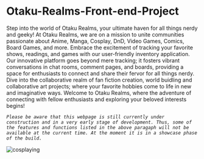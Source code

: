 # Otaku-Realms-Front-end-Project
Step into the world of Otaku Realms, your ultimate haven for all things nerdy and geeky! At Otaku Realms, we are on a mission to unite communities passionate about Anime, Manga, Cosplay, DnD, Video Games, Comics, Board Games, and more. Embrace the excitement of tracking your favorite shows, readings, and games with our user-friendly inventory application. Our innovative platform goes beyond mere tracking; it fosters vibrant conversations in chat rooms, comment pages, and boards, providing a space for enthusiasts to connect and share their fervor for all things nerdy. Dive into the collaborative realm of fan fiction creation, world buidling and collaborative art projects; where your favorite hobbies come to life in new and imaginative ways. Welcome to Otaku Realms, where the adventure of connecting with fellow enthusiasts and exploring your beloved interests begins!

*`Please be aware that this webpage is still currently under construction and in a very early stage of development. Thus, some of the features and functions listed in the above paragaph will not be available at the current time. At the moment it is in a showcase phase of the build.`*

![cosplaying](https://images.pexels.com/photos/13438266/pexels-photo-13438266.jpeg)

